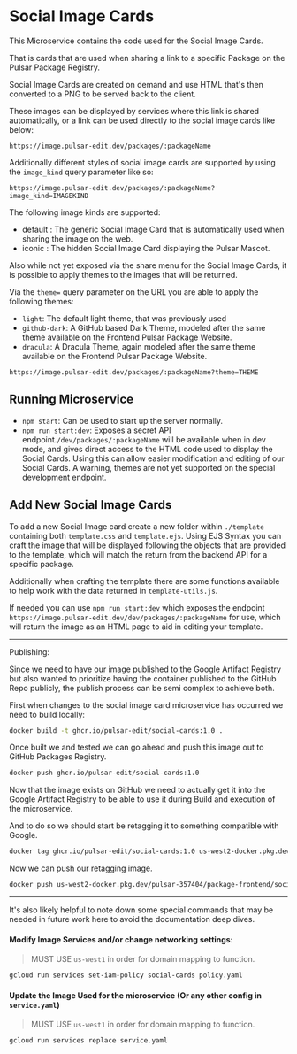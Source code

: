 # Social Image Cards

This Microservice contains the code used for the Social Image Cards.

That is cards that are used when sharing a link to a specific Package on the Pulsar Package Registry.

Social Image Cards are created on demand and use HTML that's then converted to a PNG to be served back to the client.

These images can be displayed by services where this link is shared automatically, or a link can be used directly to the social image cards like below:

```
https://image.pulsar-edit.dev/packages/:packageName
```

Additionally different styles of social image cards are supported by using the `image_kind` query parameter like so:

```
https://image.pulsar-edit.dev/packages/:packageName?image_kind=IMAGEKIND
```

The following image kinds are supported:

* default : The generic Social Image Card that is automatically used when sharing the image on the web.
* iconic : The hidden Social Image Card displaying the Pulsar Mascot.

Also while not yet exposed via the share menu for the Social Image Cards, it is possible to apply themes to the images that will be returned.

Via the `theme=` query parameter on the URL you are able to apply the following themes:

* `light`: The default light theme, that was previously used
* `github-dark`: A GitHub based Dark Theme, modeled after the same theme available on the Frontend Pulsar Package Website.
* `dracula`: A Dracula Theme, again modeled after the same theme available on the Frontend Pulsar Package Website.

```
https://image.pulsar-edit.dev/packages/:packageName?theme=THEME
```

## Running Microservice
* `npm start`: Can be used to start up the server normally.
* `npm run start:dev`: Exposes a secret API endpoint.`/dev/packages/:packageName` will be available when in dev mode, and gives direct access to the HTML code used to display the Social Cards. Using this can allow easier modification and editing of our Social Cards. A warning, themes are not yet supported on the special development endpoint.

## Add New Social Image Cards

To add a new Social Image card create a new folder within `./template` containing both `template.css` and `template.ejs`. Using EJS Syntax you can craft the image that will be displayed following the objects that are provided to the template, which will match the return from the backend API for a specific package.

Additionally when crafting the template there are some functions available to help work with the data returned in `template-utils.js`.

If needed you can use `npm run start:dev` which exposes the endpoint `https://image.pulsar-edit.dev/dev/packages/:packageName` for use, which will return the image as an HTML page to aid in editing your template.


---

Publishing:

Since we need to have our image published to the Google Artifact Registry but also wanted to prioritize having the container published to the GitHub Repo publicly, the publish process can be semi complex to achieve both.

First when changes to the social image card microservice has occurred we need to build locally:

```bash
docker build -t ghcr.io/pulsar-edit/social-cards:1.0 .
```

Once built we and tested we can go ahead and push this image out to GitHub Packages Registry.

```bash
docker push ghcr.io/pulsar-edit/social-cards:1.0
```

Now that the image exists on GitHub we need to actually get it into the Google Artifact Registry to be able to use it during Build and execution of the microservice.

And to do so we should start be retagging it to something compatible with Google.

```bash
docker tag ghcr.io/pulsar-edit/social-cards:1.0 us-west2-docker.pkg.dev/pulsar-357404/package-frontend/social-cards:1.0
```

Now we can push our retagging image.

```bash
docker push us-west2-docker.pkg.dev/pulsar-357404/package-frontend/social-cards:1.0
```

---

It's also likely helpful to note down some special commands that may be needed in future work here to avoid the documentation deep dives.

#### Modify Image Services and/or change networking settings:

> MUST USE `us-west1` in order for domain mapping to function.

```bash
gcloud run services set-iam-policy social-cards policy.yaml
```

#### Update the Image Used for the microservice (Or any other config in `service.yaml`)

> MUST USE `us-west1` in order for domain mapping to function.

```bash
gcloud run services replace service.yaml
```
